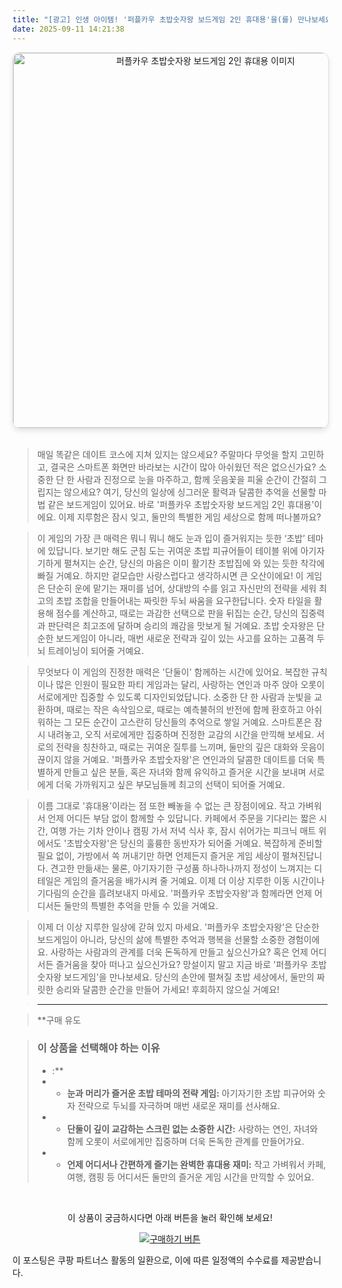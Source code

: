 ```yaml
---
title: "[광고] 인생 아이템! '퍼플카우 초밥숫자왕 보드게임 2인 휴대용'을(를) 만나보세요."
date: 2025-09-11 14:21:38
---
```


<div align="center">
    <a href="https://link.coupang.com/re/AFFSDP?lptag=AF8916626&pageKey=8950448591&itemId=26180735477&vendorItemId=93160288916&traceid=V0-153-3356dcaa88c86a6c&requestid=20250911232117675266922673&token=31850C%7CGM" target="_blank">
        <img src="https://ads-partners.coupang.com/image1/cGPDbus4-O09mJYQcHLCGDJ_7SywnqMYPn47izrSS5sM5k78aEGg8kcvAVGQcDa2cGGcnwKnzC7UCtHzImr_1o9q-s-yz7EB8EY3mA7_nws_H-q-WQ3MASv6bqFF8XRkIwtIMIApnY_oJZ3HxXr0eLLBZG5rFL2W-NUNjrOT6OqLxkQClM52h3KnK9YvnL59oNuyiSAakiGZO8xuHUu1iyLM7iC2vWuYcnWfTM3dym1QI00VNyezrRzqNNXunu-ZXJYEotyFZl7C1qQMybrbpo6AIUjUYw==" alt="퍼플카우 초밥숫자왕 보드게임 2인 휴대용 이미지" width="600" style="max-width: 100%; height: auto; border-radius: 12px; border: 1px solid #e0e0e0; box-shadow: 0 4px 8px rgba(0,0,0,0.1);">
    </a>
</div>
<br>

> 매일 똑같은 데이트 코스에 지쳐 있지는 않으세요? 주말마다 무엇을 할지 고민하고, 결국은 스마트폰 화면만 바라보는 시간이 많아 아쉬웠던 적은 없으신가요? 소중한 단 한 사람과 진정으로 눈을 마주하고, 함께 웃음꽃을 피울 순간이 간절히 그립지는 않으세요? 여기, 당신의 일상에 싱그러운 활력과 달콤한 추억을 선물할 마법 같은 보드게임이 있어요. 바로 '퍼플카우 초밥숫자왕 보드게임 2인 휴대용'이에요. 이제 지루함은 잠시 잊고, 둘만의 특별한 게임 세상으로 함께 떠나볼까요?

> 이 게임의 가장 큰 매력은 뭐니 뭐니 해도 눈과 입이 즐거워지는 듯한 ‘초밥’ 테마에 있답니다. 보기만 해도 군침 도는 귀여운 초밥 피규어들이 테이블 위에 아기자기하게 펼쳐지는 순간, 당신의 마음은 이미 활기찬 초밥집에 와 있는 듯한 착각에 빠질 거예요. 하지만 겉모습만 사랑스럽다고 생각하시면 큰 오산이에요! 이 게임은 단순히 운에 맡기는 재미를 넘어, 상대방의 수를 읽고 자신만의 전략을 세워 최고의 초밥 조합을 만들어내는 짜릿한 두뇌 싸움을 요구한답니다. 숫자 타일을 활용해 점수를 계산하고, 때로는 과감한 선택으로 판을 뒤집는 순간, 당신의 집중력과 판단력은 최고조에 달하며 승리의 쾌감을 맛보게 될 거예요. 초밥 숫자왕은 단순한 보드게임이 아니라, 매번 새로운 전략과 깊이 있는 사고를 요하는 고품격 두뇌 트레이닝이 되어줄 거예요.

> 무엇보다 이 게임의 진정한 매력은 '단둘이' 함께하는 시간에 있어요. 복잡한 규칙이나 많은 인원이 필요한 파티 게임과는 달리, 사랑하는 연인과 마주 앉아 오롯이 서로에게만 집중할 수 있도록 디자인되었답니다. 소중한 단 한 사람과 눈빛을 교환하며, 때로는 작은 속삭임으로, 때로는 예측불허의 반전에 함께 환호하고 아쉬워하는 그 모든 순간이 고스란히 당신들의 추억으로 쌓일 거예요. 스마트폰은 잠시 내려놓고, 오직 서로에게만 집중하며 진정한 교감의 시간을 만끽해 보세요. 서로의 전략을 칭찬하고, 때로는 귀여운 질투를 느끼며, 둘만의 깊은 대화와 웃음이 끊이지 않을 거예요. '퍼플카우 초밥숫자왕'은 연인과의 달콤한 데이트를 더욱 특별하게 만들고 싶은 분들, 혹은 자녀와 함께 유익하고 즐거운 시간을 보내며 서로에게 더욱 가까워지고 싶은 부모님들께 최고의 선택이 되어줄 거예요.

> 이름 그대로 '휴대용'이라는 점 또한 빼놓을 수 없는 큰 장점이에요. 작고 가벼워서 언제 어디든 부담 없이 함께할 수 있답니다. 카페에서 주문을 기다리는 짧은 시간, 여행 가는 기차 안이나 캠핑 가서 저녁 식사 후, 잠시 쉬어가는 피크닉 매트 위에서도 '초밥숫자왕'은 당신의 훌륭한 동반자가 되어줄 거예요. 복잡하게 준비할 필요 없이, 가방에서 쏙 꺼내기만 하면 언제든지 즐거운 게임 세상이 펼쳐진답니다. 견고한 만듦새는 물론, 아기자기한 구성품 하나하나까지 정성이 느껴지는 디테일은 게임의 즐거움을 배가시켜 줄 거예요. 이제 더 이상 지루한 이동 시간이나 기다림의 순간을 흘려보내지 마세요. '퍼플카우 초밥숫자왕'과 함께라면 언제 어디서든 둘만의 특별한 추억을 만들 수 있을 거예요.

> 이제 더 이상 지루한 일상에 갇혀 있지 마세요. '퍼플카우 초밥숫자왕'은 단순한 보드게임이 아니라, 당신의 삶에 특별한 추억과 행복을 선물할 소중한 경험이에요. 사랑하는 사람과의 관계를 더욱 돈독하게 만들고 싶으신가요? 혹은 언제 어디서든 즐거움을 찾아 떠나고 싶으신가요? 망설이지 말고 지금 바로 '퍼플카우 초밥숫자왕 보드게임'을 만나보세요. 당신의 손안에 펼쳐질 초밥 세상에서, 둘만의 짜릿한 승리와 달콤한 순간을 만들어 가세요! 후회하지 않으실 거예요!

> ***

> **구매 유도


> ### 이 상품을 선택해야 하는 이유
> - :**
> - *   **눈과 머리가 즐거운 초밥 테마의 전략 게임:** 아기자기한 초밥 피규어와 숫자 전략으로 두뇌를 자극하며 매번 새로운 재미를 선사해요.
> - *   **단둘이 깊이 교감하는 스크린 없는 소중한 시간:** 사랑하는 연인, 자녀와 함께 오롯이 서로에게만 집중하며 더욱 돈독한 관계를 만들어가요.
> - *   **언제 어디서나 간편하게 즐기는 완벽한 휴대용 재미:** 작고 가벼워서 카페, 여행, 캠핑 등 어디서든 둘만의 즐거운 게임 시간을 만끽할 수 있어요.


<br>

<div align="center">
  <p>이 상품이 궁금하시다면 아래 버튼을 눌러 확인해 보세요!</p>
  <a href="https://link.coupang.com/re/AFFSDP?lptag=AF8916626&pageKey=8950448591&itemId=26180735477&vendorItemId=93160288916&traceid=V0-153-3356dcaa88c86a6c&requestid=20250911232117675266922673&token=31850C%7CGM" target="_blank">
    <img src="https://img.shields.io/badge/지금 바로 구매하기-FF5722?style=for-the-badge&logo=coupa&logoColor=white" alt="구매하기 버튼">
  </a>
</div>

이 포스팅은 쿠팡 파트너스 활동의 일환으로, 이에 따른 일정액의 수수료를 제공받습니다.
